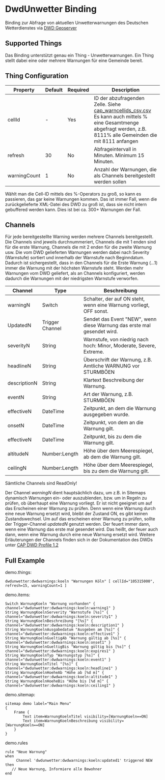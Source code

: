 # DwdUnwetter Binding

Binding zur Abfrage von aktuellen Unwetterwarnungen des Deutschen Wetterdienstes via [DWD Geoserver](https://maps.dwd.de/geoserver/web/ "DWD Geoserver")

## Supported Things

Das Binding unterstützt genau ein Thing - Unwetterwarnungen. Ein Thing stellt dabei eine oder mehrere Warnungen für eine Gemeinde bereit.


## Thing Configuration

| Property | Default | Required | Description |
| ---------| ------- | -------- | ----------- |
| cellId   | -       | Yes      | ID der abzufragenden Zelle. Siehe [cap_warncellids_csv.csv](https://www.dwd.de/DE/leistungen/opendata/help/warnungen/cap_warncellids_csv.csv "cap_warncellids_csv.csv") Es kann auch mittels % eine Gesamtmenge abgefragt werden, z.B. 8111% alle Gemeinden die mit 8111 anfangen |
| refresh  | 30      | No       | Abfrageintervall in Minuten. Minimum 15 Minuten. |
| warningCount | 1   | No       | Anzahl der Warnungen, die als Channels bereitgestellt werden sollen | 

Wählt man die Cell-ID mittels des %-Operators zu groß, so kann es passieren, das gar keine Warnungen kommen. Das ist immer Fall, wenn die zurückgelieferte XML-Datei des DWD zu groß ist, dass sie nicht intern gebuffered werden kann. Dies ist bei ca. 300+ Warnungen der Fall.



## Channels

Für jede bereitgestellte Warning werden mehrere Channels bereitgestellt. Die Channels sind jeweils durchnummeriert, Channels die mit 1 enden sind für die erste Warnung, Channels die mit 2 enden für die zweite Warnung usw. Die vom DWD gelieferten Warnungen werden dabei nach Severity (Warnstufe) sortiert und innerhalb der Warnstufe nach Beginndatum. Dadurch ist sichergestellt, dass in den Channels für die Erste Warnung (...1) immer die Warnung mit der höchsten Warnstufe steht. Werden mehr Warnungen vom DWD geliefert, als an Channels konfiguriert, werden dadurch die Warnungen mit der niedrigsten Warnstufe verworfen.

| Channel | Type | Beschreibung |
| ------- | ---- | ------------ |
| warningN | Switch | Schalter, der auf ON steht, wenn eine Warnung vorliegt, OFF sonst. |
| UpdatedN | Trigger Channel | Sendet das Event "NEW", wenn diese Warnung das erste mal gesendet wird. |
| severityN | String | Warnstufe, von niedrig nach hoch: Minor, Moderate, Severe, Extreme. |
| headlineN | String | Überschrift der Warnung, z.B. Amtliche WARNUNG vor STURMBÖEN |
| descriptionN | String | Klartext Beschreibung der Warnung. |
| eventN | String | Art der Warnung, z.B. STURMBÖEN |
| effectiveN | DateTime | Zeitpunkt, an dem die Warnung ausgegeben wurde. |
| onsetN | DateTime | Zeitpunkt, von dem an die Warnung gilt. |
| effectiveN | DateTime | Zeitpunkt, bis zu dem die Warnung gilt. |
| altitudeN | Number:Length | Höhe über dem Meerespiegel, ab dem die Warnung gilt. |
| ceilingN | Number:Length | Höhe über dem Meerespiegel, bis zu dem die Warnung gilt. |

Sämtliche Channels sind ReadOnly!  

Der Channel _warningN_ dient hauptsächlich dazu, um z.B. in Sitemaps dynamisch Warnungen ein- oder auszublenden, bzw. um in Regeln zu prüfen, ob überhaupt eine Warnung vorliegt. Er ist nicht geeignet um auf das Erscheinen einer Warnung zu prüfen. Denn wenn eine Warnung durch eine neue Warnung ersetzt wird, bleibt der Zustand ON, es gibt keinen Zustandswechsel. Um auf das erscheinen einer Warnung zu prüfen, sollte der Trigger-Channel _updatedN_ genutzt werden. Der feuert immer dann, wenn eine Warnung das erste mal gesendet wird. Das heißt, der feuer auch dann, wenn eine Warnung durch eine neue Warnung ersetzt wird. Weitere Erläuterungen der Channels finden sich in der Dokumentation des DWDs unter [CAP DWD Profile 1.2](https://www.dwd.de/DE/leistungen/opendata/help/warnungen/cap_dwd_profile_de_pdf.pdf?__blob=publicationFile&v=7 "CAP DWD Profile 1.2")  

## Full Example

demo.things:

```
dwdunwetter:dwdwarnings:koeln "Warnungen Köln" [ cellId="105315000", refresh=15, warningCount=1 ]
```

demo.items:

```
Switch WarnungKoeln "Warnung vorhanden" { channel="dwdunwetter:dwdwarnings:koeln:warning1" }
String WarnungKoelnServerity "Warnstufe [%s]" { channel="dwdunwetter:dwdwarnings:koeln:severity1" }
String WarnungKoelnBeschreibung "[%s]" { channel="dwdunwetter:dwdwarnings:koeln:description1" }
String WarnungKoelnAusgabedatum "Ausgeben am [%s]" { channel="dwdunwetter:dwdwarnings:koeln:effective1" }
String WarnungKoelnGueltigAb "Warnung gültig ab [%s]" { channel="dwdunwetter:dwdwarnings:koeln:onset1" }
String WarnungKoelnGueltigBis "Warnung gültig bis [%s]" { channel="dwdunwetter:dwdwarnings:koeln:expires1" }
String WarnungKoelnTyp "Warnungstyp [%s]" { channel="dwdunwetter:dwdwarnings:koeln:event1" }
String WarnungKoelnTitel "[%s]" { channel="dwdunwetter:dwdwarnings:koeln:headline1" }
String WarnungKoelnHoeheAb "Höhe ab [%d m]" { channel="dwdunwetter:dwdwarnings:koeln:altitude1" }
String WarnungKoelnHoeheBis "Höhe bis [%d m]" { channel="dwdunwetter:dwdwarnings:koeln:ceiling1" }
```

demo.sitemap:

```
sitemap demo label="Main Menu"
{
    Frame {
        Text item=WarnungKoelnTitel visibility=[WarnungKoeln==ON]
        Text item=WarnungKoelnBeschreibung visibility=[WarnungKoeln==ON]
    }
}
```

demo.rules

```
rule "Neue Warnung"
when
     Channel 'dwdunwetter:dwdwarnings:koeln:updated1' triggered NEW
then
   // Neue Warnung, Informiere alle Bewohner
end 

```
